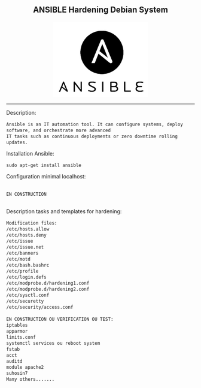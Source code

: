 <b><p align="center">ANSIBLE Hardening Debian System</p></b>
----------------------------------------

<p align="center">
  <img src="../files/ansible.png"/>
</p>


----------------------------------------

Description:

```
Ansible is an IT automation tool. It can configure systems, deploy software, and orchestrate more advanced
IT tasks such as continuous deployments or zero downtime rolling updates.
```
Installation Ansible:

```
sudo apt-get install ansible
```
Configuration minimal localhost:

```

EN CONSTRUCTION


```

Description tasks and templates for hardening:

```
Modification files:
/etc/hosts.allow
/etc/hosts.deny
/etc/issue
/etc/issue.net
/etc/banners
/etc/motd
/etc/bash.bashrc
/etc/profile
/etc/login.defs
/etc/modprobe.d/hardening1.conf
/etc/modprobe.d/hardening2.conf
/etc/sysctl.conf
/etc/securetty
/etc/security/access.conf

EN CONSTRUCTION OU VERIFICATION OU TEST:
iptables
apparmor
limits.conf
systemctl services ou reboot system
fstab
acct
auditd
module apache2
suhosin7
Many others.......

```


